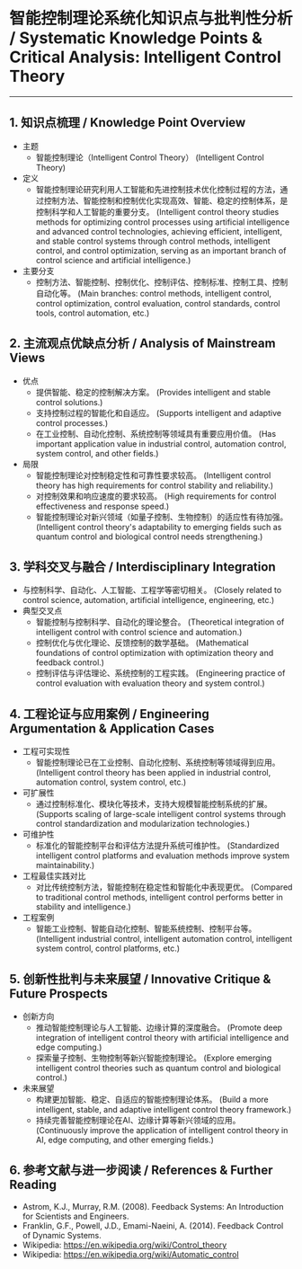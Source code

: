 # 智能控制理论系统化知识点与批判性分析 / Systematic Knowledge Points & Critical Analysis: Intelligent Control Theory

---

## 1. 知识点梳理 / Knowledge Point Overview

- 主题
  - 智能控制理论（Intelligent Control Theory）
      (Intelligent Control Theory)
- 定义
  - 智能控制理论研究利用人工智能和先进控制技术优化控制过程的方法，通过控制方法、智能控制和控制优化实现高效、智能、稳定的控制体系，是控制科学和人工智能的重要分支。
      (Intelligent control theory studies methods for optimizing control processes using artificial intelligence and advanced control technologies, achieving efficient, intelligent, and stable control systems through control methods, intelligent control, and control optimization, serving as an important branch of control science and artificial intelligence.)
- 主要分支
  - 控制方法、智能控制、控制优化、控制评估、控制标准、控制工具、控制自动化等。
      (Main branches: control methods, intelligent control, control optimization, control evaluation, control standards, control tools, control automation, etc.)

## 2. 主流观点优缺点分析 / Analysis of Mainstream Views

- 优点
  - 提供智能、稳定的控制解决方案。
      (Provides intelligent and stable control solutions.)
  - 支持控制过程的智能化和自适应。
      (Supports intelligent and adaptive control processes.)
  - 在工业控制、自动化控制、系统控制等领域具有重要应用价值。
      (Has important application value in industrial control, automation control, system control, and other fields.)
- 局限
  - 智能控制理论对控制稳定性和可靠性要求较高。
      (Intelligent control theory has high requirements for control stability and reliability.)
  - 对控制效果和响应速度的要求较高。
      (High requirements for control effectiveness and response speed.)
  - 智能控制理论对新兴领域（如量子控制、生物控制）的适应性有待加强。
      (Intelligent control theory's adaptability to emerging fields such as quantum control and biological control needs strengthening.)

## 3. 学科交叉与融合 / Interdisciplinary Integration

- 与控制科学、自动化、人工智能、工程学等密切相关。
  (Closely related to control science, automation, artificial intelligence, engineering, etc.)
- 典型交叉点
  - 智能控制与控制科学、自动化的理论整合。
      (Theoretical integration of intelligent control with control science and automation.)
  - 控制优化与优化理论、反馈控制的数学基础。
      (Mathematical foundations of control optimization with optimization theory and feedback control.)
  - 控制评估与评估理论、系统控制的工程实践。
      (Engineering practice of control evaluation with evaluation theory and system control.)

## 4. 工程论证与应用案例 / Engineering Argumentation & Application Cases

- 工程可实现性
  - 智能控制理论已在工业控制、自动化控制、系统控制等领域得到应用。
      (Intelligent control theory has been applied in industrial control, automation control, system control, etc.)
- 可扩展性
  - 通过控制标准化、模块化等技术，支持大规模智能控制系统的扩展。
      (Supports scaling of large-scale intelligent control systems through control standardization and modularization technologies.)
- 可维护性
  - 标准化的智能控制平台和评估方法提升系统可维护性。
      (Standardized intelligent control platforms and evaluation methods improve system maintainability.)
- 工程最佳实践对比
  - 对比传统控制方法，智能控制在稳定性和智能化中表现更优。
      (Compared to traditional control methods, intelligent control performs better in stability and intelligence.)
- 工程案例
  - 智能工业控制、智能自动化控制、智能系统控制、控制平台等。
      (Intelligent industrial control, intelligent automation control, intelligent system control, control platforms, etc.)

## 5. 创新性批判与未来展望 / Innovative Critique & Future Prospects

- 创新方向
  - 推动智能控制理论与人工智能、边缘计算的深度融合。
      (Promote deep integration of intelligent control theory with artificial intelligence and edge computing.)
  - 探索量子控制、生物控制等新兴智能控制理论。
      (Explore emerging intelligent control theories such as quantum control and biological control.)
- 未来展望
  - 构建更加智能、稳定、自适应的智能控制理论体系。
      (Build a more intelligent, stable, and adaptive intelligent control theory framework.)
  - 持续完善智能控制理论在AI、边缘计算等新兴领域的应用。
      (Continuously improve the application of intelligent control theory in AI, edge computing, and other emerging fields.)

## 6. 参考文献与进一步阅读 / References & Further Reading

- Astrom, K.J., Murray, R.M. (2008). Feedback Systems: An Introduction for Scientists and Engineers.
- Franklin, G.F., Powell, J.D., Emami-Naeini, A. (2014). Feedback Control of Dynamic Systems.
- Wikipedia: <https://en.wikipedia.org/wiki/Control_theory>
- Wikipedia: <https://en.wikipedia.org/wiki/Automatic_control>

